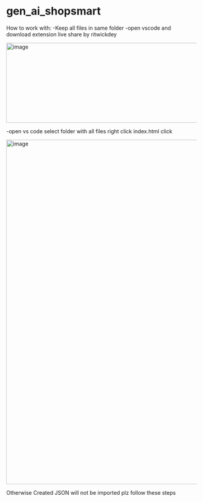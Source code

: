# gen_ai_shopsmart

How to work with:
-Keep all files in same folder
-open vscode and download extension live share by ritwickdey

<img width="1020" height="211" alt="image" src="https://github.com/user-attachments/assets/495a4a95-9b77-4836-ad2c-d46aa1a70c4f" />


-open vs code select folder with all files right click index.html click

<img width="933" height="910" alt="image" src="https://github.com/user-attachments/assets/7ea49650-dc89-4499-9db1-970436398af0" />

Otherwise Created JSON will not be imported plz follow these steps



